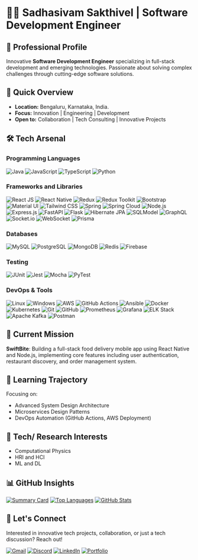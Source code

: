 # 👨‍💻 Sadhasivam Sakthivel | Software Development Engineer

## 🚀 Professional Profile
Innovative **Software Development Engineer** specializing in full-stack development and emerging technologies. Passionate about solving complex challenges through cutting-edge software solutions.

## 📍 Quick Overview
- **Location:** Bengaluru, Karnataka, India.
- **Focus:** Innovation | Engineering | Development
- **Open to:** Collaboration | Tech Consulting | Innovative Projects

## 🛠️ Tech Arsenal
### Programming Languages
![Java](https://img.shields.io/badge/Java-ED8B00?style=for-the-badge&logo=java&logoColor=white)
![JavaScript](https://img.shields.io/badge/JavaScript-F7DF1E?style=for-the-badge&logo=javascript&logoColor=black)
![TypeScript](https://img.shields.io/badge/TypeScript-007ACC?style=for-the-badge&logo=typescript&logoColor=white)
![Python](https://img.shields.io/badge/Python-3776AB?style=for-the-badge&logo=python&logoColor=white)

### Frameworks and Libraries
![React JS](https://img.shields.io/badge/React-61DAFB?style=for-the-badge&logo=react&logoColor=black)
![React Native](https://img.shields.io/badge/React%20Native-61DAFB?style=for-the-badge&logo=react&logoColor=black)
![Redux](https://img.shields.io/badge/Redux-764ABC?style=for-the-badge&logo=redux&logoColor=white)
![Redux Toolkit](https://img.shields.io/badge/Redux%20Toolkit-764ABC?style=for-the-badge&logo=redux&logoColor=white)
![Bootstrap](https://img.shields.io/badge/Bootstrap-7952B3?style=for-the-badge&logo=bootstrap&logoColor=white)
![Material UI](https://img.shields.io/badge/Material--UI-0081CB?style=for-the-badge&logo=mui&logoColor=white)
![Tailwind CSS](https://img.shields.io/badge/Tailwind_CSS-38B2AC?style=for-the-badge&logo=tailwind-css&logoColor=white)
![Spring](https://img.shields.io/badge/Spring-6DB33F?style=for-the-badge&logo=spring&logoColor=white)
![Spring Cloud](https://img.shields.io/badge/Spring%20Cloud-6DB33F?style=for-the-badge&logo=spring&logoColor=white)
![Node.js](https://img.shields.io/badge/Node.js-339933?style=for-the-badge&logo=node.js&logoColor=white)
![Express.js](https://img.shields.io/badge/Express.js-000000?style=for-the-badge&logo=express&logoColor=white)
![FastAPI](https://img.shields.io/badge/FastAPI-009688?style=for-the-badge&logo=fastapi&logoColor=white)
![Flask](https://img.shields.io/badge/Flask-000000?style=for-the-badge&logo=flask&logoColor=white)
![Hibernate JPA](https://img.shields.io/badge/Hibernate-JPA-59666C?style=for-the-badge&logo=hibernate&logoColor=white)
![SQLModel](https://img.shields.io/badge/SQLModel-000000?style=for-the-badge&logo=sqlite&logoColor=white)
![GraphQL](https://img.shields.io/badge/GraphQL-E10098?style=for-the-badge&logo=graphql&logoColor=white)
![Socket.io](https://img.shields.io/badge/Socket.io-010101?style=for-the-badge&logo=socket.io&logoColor=white)
![WebSocket](https://img.shields.io/badge/WebSocket-010101?style=for-the-badge&logo=websocket&logoColor=white)
![Prisma](https://img.shields.io/badge/Prisma-2D3748?style=for-the-badge&logo=prisma&logoColor=white)

### Databases
![MySQL](https://img.shields.io/badge/MySQL-4479A1?style=for-the-badge&logo=mysql&logoColor=white)
![PostgreSQL](https://img.shields.io/badge/PostgreSQL-316192?style=for-the-badge&logo=postgresql&logoColor=white)
![MongoDB](https://img.shields.io/badge/MongoDB-47A248?style=for-the-badge&logo=mongodb&logoColor=white)
![Redis](https://img.shields.io/badge/Redis-DC382D?style=for-the-badge&logo=redis&logoColor=white)
![Firebase](https://img.shields.io/badge/Firebase-FFCA28?style=for-the-badge&logo=firebase&logoColor=black)

### Testing
![JUnit](https://img.shields.io/badge/JUnit-25A162?style=for-the-badge&logo=java&logoColor=white)
![Jest](https://img.shields.io/badge/Jest-C21325?style=for-the-badge&logo=jest&logoColor=white)
![Mocha](https://img.shields.io/badge/Mocha-8D6748?style=for-the-badge&logo=mocha&logoColor=white)
![PyTest](https://img.shields.io/badge/PyTest-3776AB?style=for-the-badge&logo=python&logoColor=white)

### DevOps & Tools
![Linux](https://img.shields.io/badge/Linux-FCC624?style=for-the-badge&logo=linux&logoColor=black)
![Windows](https://img.shields.io/badge/Windows-0078D6?style=for-the-badge&logo=windows&logoColor=white)
![AWS](https://img.shields.io/badge/AWS-FF9900?style=for-the-badge&logo=amazon-aws&logoColor=white)
![GitHub Actions](https://img.shields.io/badge/GitHub%20Actions-2088FF?style=for-the-badge&logo=github-actions&logoColor=white)
![Ansible](https://img.shields.io/badge/Ansible-EE0000?style=for-the-badge&logo=ansible&logoColor=white)
![Docker](https://img.shields.io/badge/Docker-2496ED?style=for-the-badge&logo=docker&logoColor=white)
![Kubernetes](https://img.shields.io/badge/Kubernetes-326CE5?style=for-the-badge&logo=kubernetes&logoColor=white)
![Git](https://img.shields.io/badge/Git-F05032?style=for-the-badge&logo=git&logoColor=white)
![GitHub](https://img.shields.io/badge/GitHub-181717?style=for-the-badge&logo=github&logoColor=white)
![Prometheus](https://img.shields.io/badge/Prometheus-E6522C?style=for-the-badge&logo=prometheus&logoColor=white)
![Grafana](https://img.shields.io/badge/Grafana-F46800?style=for-the-badge&logo=grafana&logoColor=white)
![ELK Stack](https://img.shields.io/badge/ELK-005571?style=for-the-badge&logo=elastic-stack&logoColor=white)
![Apache Kafka](https://img.shields.io/badge/Apache%20Kafka-231F20?style=for-the-badge&logo=apache-kafka&logoColor=white)
![Postman](https://img.shields.io/badge/Postman-FF6C37?style=for-the-badge&logo=postman&logoColor=white)


## 🚧 Current Mission
**SwiftBite**: Building a full-stack food delivery mobile app using React Native and
Node.js, implementing core features including user authentication, restaurant discovery, and order management system.

## 🌱 Learning Trajectory
Focusing on:
- Advanced System Design Architecture
- Microservices Design Patterns
- DevOps Automation (GitHub Actions, AWS Deployment)

## 🧠 Tech/ Research Interests
- Computational Physics
- HRI and HCI
- ML and DL

## 📊 GitHub Insights
[![Summary Card](https://github-profile-summary-cards.vercel.app/api/cards/profile-details?username=TinkerWizard&theme=radical)](https://github.com/vn7n24fzkq/github-profile-summary-cards)
[![Top Languages](https://github-profile-summary-cards.vercel.app/api/cards/most-commit-language?username=TinkerWizard&theme=radical)](https://github.com/vn7n24fzkq/github-profile-summary-cards)
[![GitHub Stats](https://github-profile-summary-cards.vercel.app/api/cards/stats?username=TinkerWizard&theme=radical)](https://github.com/vn7n24fzkq/github-profile-summary-cards)

## 🤝 Let's Connect
Interested in innovative tech projects, collaboration, or just a tech discussion? Reach out! 

[![Gmail](https://img.shields.io/badge/Gmail-D14836?style=for-the-badge&logo=gmail&logoColor=white)](mailto:find.sadhasivam@gmail.com)
[![Discord](https://img.shields.io/badge/Discord-5865F2?style=for-the-badge&logo=discord&logoColor=white)](https://discord.gg/CMUpaKrs)
[![LinkedIn](https://img.shields.io/badge/LinkedIn-0077B5?style=for-the-badge&logo=linkedin&logoColor=white)](https://www.linkedin.com/in/sadhasivam-s/)
[![Portfolio](https://img.shields.io/badge/Portfolio-000000?style=for-the-badge&logo=github-pages&logoColor=white)](https://TinkerWizard.github.io)

